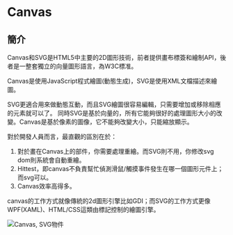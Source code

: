 # Canvas

## 簡介

Canvas和SVG是HTML5中主要的2D圖形技術，前者提供畫布標簽和繪制API，後者是一整套獨立的向量圖形語言，為W3C標准。

Canvas是使用JavaScript程式繪圖(動態生成)，SVG是使用XML文檔描述來繪圖。

SVG更適合用來做動態互動，而且SVG繪圖很容易編輯，只需要增加或移除相應的元素就可以了。 同時SVG是基於向量的，所有它能夠很好的處理圖形大小的改變。Canvas是基於像素的圖像，它不能夠改變大小，只能縮放顯示。

對於開發人員而言，最直觀的區別在於：

1. 對於畫在Canvas上的部件，你需要處理重繪。而SVG則不用，你修改svg dom則系統會自動重繪。
2. Hittest，即canvas不負責幫忙偵測滑鼠/觸摸事件發生在哪一個圖形元件上；而svg可以。
3. Canvas效率高得多。

canvas的工作方式就像傳統的2d圖形引擎比如GDI；而SVG的工作方式更像WPF(XAML)、HTML/CSS這類由標記控制的繪圖引擎。



![Canvas, SVG物件](../.gitbook/assets/canvas\_svg-min.png)

